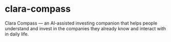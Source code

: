 # clara-compass
Clara Compass — an AI-assisted investing companion that helps people understand and invest in the companies they already know and interact with in daily life.
